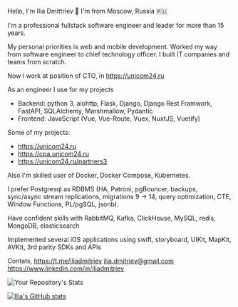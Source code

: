 Hello, I'm Ilia Dmittriev 👋 
I'm from Moscow, Russia 🇷🇺

I'm a professional fullstack software engineer and leader for more than 15 years.

My personal priorities is web and mobile development.
Worked my way from software engineer to chief technology officer.
I built IT companies and teams from scratch.

Now I work at position of CTO, in https://unicom24.ru

As an engineer I use for my projects
* Backend: python 3, aiohttp, Flask, Django, Django Rest Framwork, FastAPI, SQLAlchemy, Marshmallow, Pydantic
* Frontend: JavaScript (Vue, Vue-Route, Vuex, NuxtJS, Vuetify)

Some of my projects:
* https://unicom24.ru
* https://cpa.unicom24.ru
* https://unicom24.ru/partners3

Also I'm skilled user of Docker, Docker Compose, Kubernetes.

I prefer Postgresql as RDBMS (HA, Patroni, pgBouncer, backups, sync/async stream replications, migrations 9 -> 14, query optimization, CTE, Window Functions, PL/pgSQL, jsonb).

Have confident skills with RabbitMQ, Kafka, ClickHouse, MySQL, redis, MongoDB, elasticsearch

Implemented several iOS applications using swift, storyboard, UIKit, MapKit, AVKit, 3rd parity SDKs and APIs

Contats,
https://t.me/iliadmitriev
ilia.dmitriev@gmail.com
https://www.linkedin.com/in/iliadmitriev

![Your Repository's Stats](https://github-readme-stats.vercel.app/api/top-langs/?username=iliadmitriev&theme=blue-green)

[![Ilia's GitHub stats](https://github-readme-stats.vercel.app/api?username=iliadmitriev&theme=blue-green)](https://github.com/iliadmitriev)

